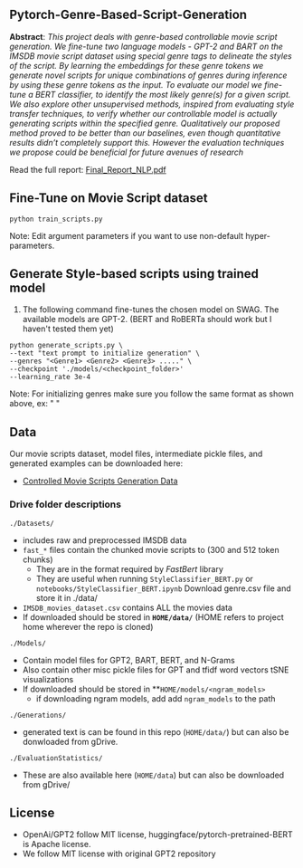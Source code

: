 ## **Pytorch-Genre-Based-Script-Generation**

**Abstract**: *This project deals with genre-based controllable movie script generation. We fine-tune two language models - GPT-2 and BART on the IMSDB movie script dataset using special genre tags to delineate the styles of the script. By learning the embeddings for these genre tokens we generate novel scripts for unique combinations of genres during inference by using these genre tokens as the input. To evaluate our model we fine-tune a BERT classifier, to identify the most likely genre(s) for a given script. We also explore other unsupervised methods, inspired from evaluating style transfer techniques, to verify whether our controllable model is actually generating scripts within the specified genre. Qualitatively our proposed method proved to be better than our baselines, even though quantitative results didn’t completely support this. However the evaluation techniques we propose could be beneficial for future avenues of research*

Read the full report: [Final_Report_NLP.pdf](Final_Report_NLP.pdf)

## Fine-Tune on Movie Script dataset

```
python train_scripts.py
```
Note: Edit argument parameters if you want to use non-default hyper-parameters. 


## Generate Style-based scripts using trained model

1. The following command fine-tunes the chosen model on SWAG. The available models are GPT-2. (BERT and RoBERTa should work but I haven't tested them yet)
```
python generate_scripts.py \
--text "text prompt to initialize generation" \
--genres "<Genre1> <Genre2> <Genre3> ....." \
--checkpoint './models/<checkpoint_folder>'
--learning_rate 3e-4 
```

Note: For initializing genres make sure you follow the same format as shown above, ex: "<Comedy> <Action>"

## Data

Our movie scripts dataset, model files, intermediate pickle files, and generated examples can be downloaded here:
- [Controlled Movie Scripts Generation Data](https://drive.google.com/open?id=1r5nx1iXkjWsjXx9qHjz6Lr7LDnwNzMlB&authuser=hks32@njit.edu&usp=drive_fs)

### Drive folder descriptions

`./Datasets/` 
- includes raw and preprocessed IMSDB data
- `fast_*` files contain the chunked movie scripts to (300 and 512 token chunks)
    - They are in the format required by *FastBert* library
    - They are useful when running `StyleClassifier_BERT.py` or `notebooks/StyleClassifier_BERT.ipynb`
Download genre.csv file and store it in ./data/
- `IMSDB_movies_dataset.csv` contains ALL the movies data
- If downloaded should be stored in **`HOME/data/`** (HOME refers to project home wherever the repo is cloned)

`./Models/`
- Contain model files for GPT2, BART, BERT, and N-Grams
- Also contain other misc pickle files for GPT and tfidf word vectors tSNE visualizations
- If downloaded should be stored in **`HOME/models/<ngram_models>` 
    - if downloading ngram models, add add `ngram_models` to the path

`./Generations/`
- generated text is can be found in this repo (`HOME/data/`) but can also be donwloaded from gDrive.

`./EvaluationStatistics/`
- These are also available here (`HOME/data`) but can also be downloaded from gDrive/

## License

- OpenAi/GPT2 follow MIT license, huggingface/pytorch-pretrained-BERT is Apache license. 
- We follow MIT license with original GPT2 repository

